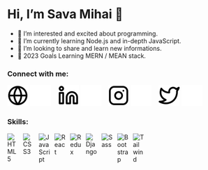 # Hi, I’m Sava Mihai 👋 

- 👀 I’m interested and excited about programming.
- 🌱 I’m currently learning Node.js and in-depth JavaScript.
- 💞️ I’m looking to share and learn new informations.
- 🥅 2023 Goals Learning MERN / MEAN stack.

### Connect with me:

[![website](./img/globe-light.svg)](https://www.websavanthub.com/#gh-light-mode-only)
[![website](./img/globe-dark.svg)](https://www.websavanthub.com/#gh-dark-mode-only)
&nbsp;&nbsp;
[![website](./img/linkedin-light.svg)](https://www.linkedin.com/in/mihai-sava-517534242#gh-light-mode-only)
[![website](./img/linkedin-dark.svg)](https://www.linkedin.com/in/mihai-sava-517534242#gh-dark-mode-only)
&nbsp;&nbsp;
[![website](./img/instagram-light.svg)](https://www.instagram.com/savamihai/?r=nametag#gh-light-mode-only)
[![website](./img/instagram-dark.svg)](https://www.instagram.com/savamihai/?r=nametag#gh-dark-mode-only)
&nbsp;&nbsp;
[![website](./img/twitter-light.svg)](https://twitter.com/MihaiSava98#gh-light-mode-only)
[![website](./img/twitter-dark.svg)](https://twitter.com/MihaiSava98#gh-dark-mode-only)



### Skills:
<img align="left" alt="HTML5" width="26px" src="https://cdn.jsdelivr.net/gh/devicons/devicon/icons/html5/html5-original.svg" style="padding-right:10px;" />
<img align="left" alt="CSS3" width="26px" src="https://cdn.jsdelivr.net/gh/devicons/devicon/icons/css3/css3-original.svg" style="padding-right:10px;" />
<img align="left" alt="JavaScript" width="26px" src="https://cdn.jsdelivr.net/gh/devicons/devicon/icons/javascript/javascript-original.svg" style="padding-right:10px;" />
<img align="left" alt="React" width="26px" src="https://cdn.jsdelivr.net/gh/devicons/devicon/icons/react/react-original.svg" style="padding-right:10px;" />
<img align="left" alt="Redux" width="26px" src="https://raw.githubusercontent.com/reduxjs/redux/master/logo/logo.png" style="padding-right:10px;" />
<img align="left" alt="Django" width="26px" src="https://cdn.iconscout.com/icon/free/png-256/django-1-282754.png" style="padding-right:10px;" />
<img align="left" alt="Sass" width="26px" src="https://cdn.jsdelivr.net/gh/devicons/devicon/icons/sass/sass-original.svg" style="padding-right:10px;" />
<img align="left" alt="Bootstrap" width="26px" src="https://upload.wikimedia.org/wikipedia/commons/b/b2/Bootstrap_logo.svg" style="padding-right:10px;" />
<img align="left" alt="Tailwind" width="26px" src="https://upload.wikimedia.org/wikipedia/commons/d/d5/Tailwind_CSS_Logo.svg" style="padding-right:10px;" />
